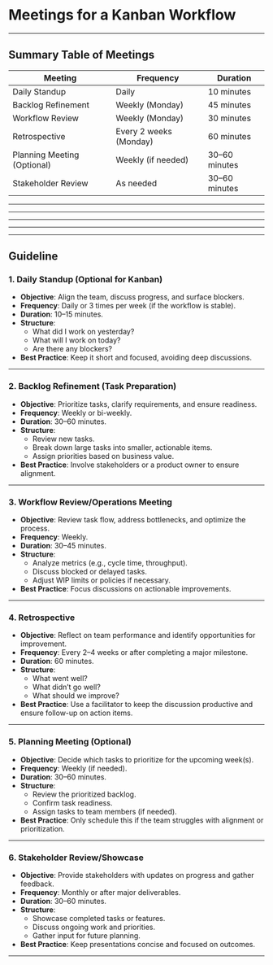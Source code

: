 # Meetings for a Kanban Workflow

---

## Summary Table of Meetings

| **Meeting**                 | **Frequency**           | **Duration**  |
|-----------------------------|-------------------------|---------------|
| Daily Standup               | Daily                   | 10 minutes    |
| Backlog Refinement          | Weekly (Monday)         | 45 minutes    |
| Workflow Review             | Weekly   (Monday)       | 30 minutes    |
| Retrospective               | Every 2 weeks  (Monday) | 60 minutes    |
| Planning Meeting (Optional) | Weekly (if needed)      | 30–60 minutes |
| Stakeholder Review          | As needed               | 30–60 minutes |

---

---

---

---

---

## Guideline

### 1. Daily Standup (Optional for Kanban)

- **Objective**: Align the team, discuss progress, and surface blockers.
- **Frequency**: Daily or 3 times per week (if the workflow is stable).
- **Duration**: 10–15 minutes.
- **Structure**:
    - What did I work on yesterday?
    - What will I work on today?
    - Are there any blockers?
- **Best Practice**: Keep it short and focused, avoiding deep discussions.

---

### 2. Backlog Refinement (Task Preparation)

- **Objective**: Prioritize tasks, clarify requirements, and ensure readiness.
- **Frequency**: Weekly or bi-weekly.
- **Duration**: 30–60 minutes.
- **Structure**:
    - Review new tasks.
    - Break down large tasks into smaller, actionable items.
    - Assign priorities based on business value.
- **Best Practice**: Involve stakeholders or a product owner to ensure alignment.

---

### 3. Workflow Review/Operations Meeting

- **Objective**: Review task flow, address bottlenecks, and optimize the process.
- **Frequency**: Weekly.
- **Duration**: 30–45 minutes.
- **Structure**:
    - Analyze metrics (e.g., cycle time, throughput).
    - Discuss blocked or delayed tasks.
    - Adjust WIP limits or policies if necessary.
- **Best Practice**: Focus discussions on actionable improvements.

---

### 4. Retrospective

- **Objective**: Reflect on team performance and identify opportunities for improvement.
- **Frequency**: Every 2–4 weeks or after completing a major milestone.
- **Duration**: 60 minutes.
- **Structure**:
    - What went well?
    - What didn’t go well?
    - What should we improve?
- **Best Practice**: Use a facilitator to keep the discussion productive and ensure follow-up on action items.

---

### 5. Planning Meeting (Optional)

- **Objective**: Decide which tasks to prioritize for the upcoming week(s).
- **Frequency**: Weekly (if needed).
- **Duration**: 30–60 minutes.
- **Structure**:
    - Review the prioritized backlog.
    - Confirm task readiness.
    - Assign tasks to team members (if needed).
- **Best Practice**: Only schedule this if the team struggles with alignment or prioritization.

---

### 6. Stakeholder Review/Showcase

- **Objective**: Provide stakeholders with updates on progress and gather feedback.
- **Frequency**: Monthly or after major deliverables.
- **Duration**: 30–60 minutes.
- **Structure**:
    - Showcase completed tasks or features.
    - Discuss ongoing work and priorities.
    - Gather input for future planning.
- **Best Practice**: Keep presentations concise and focused on outcomes.

---
